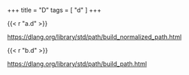 +++
title = "D"
tags = [ "d" ]
+++

{{< r "a.d" >}}

<https://dlang.org/library/std/path/build_normalized_path.html>

{{< r "b.d" >}}

<https://dlang.org/library/std/path/build_path.html>
